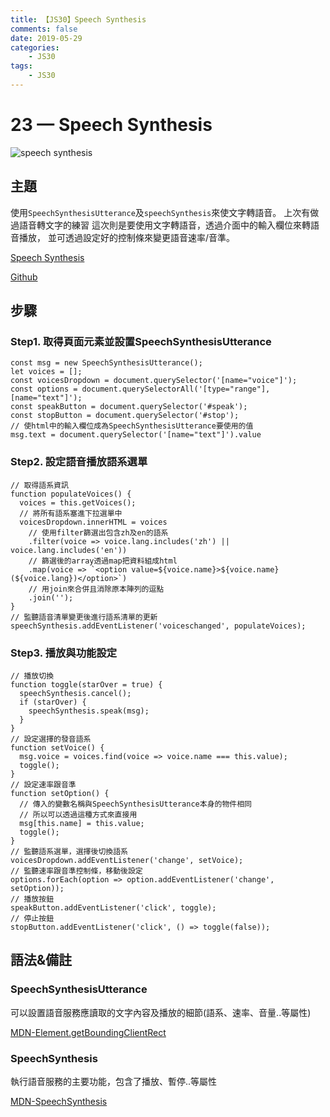 ```yaml
---
title: 【JS30】Speech Synthesis
comments: false
date: 2019-05-29
categories:
    - JS30
tags:
    - JS30
---
```


# 23 — Speech Synthesis

![speech synthesis](0_B4SGqxysgYQFnClj.png)

## 主題

使用`SpeechSynthesisUtterance`及`speechSynthesis`來使文字轉語音。
上次有做過語音轉文字的練習
這次則是要使用文字轉語音，透過介面中的輸入欄位來轉語音播放，
並可透過設定好的控制條來變更語音速率/音準。

[Speech Synthesis](https://des86532.github.io/javascript-30/23_Speech-Synthesis/index.html)

[Github](https://github.com/des86532/javascript-30/tree/master/23_Speech-Synthesis)

## 步驟

### Step1. 取得頁面元素並設置SpeechSynthesisUtterance
```
const msg = new SpeechSynthesisUtterance();
let voices = [];
const voicesDropdown = document.querySelector('[name="voice"]');
const options = document.querySelectorAll('[type="range"], [name="text"]');
const speakButton = document.querySelector('#speak');
const stopButton = document.querySelector('#stop');
// 使html中的輸入欄位成為SpeechSynthesisUtterance要使用的值
msg.text = document.querySelector('[name="text"]').value
```

### Step2. 設定語音播放語系選單
```
// 取得語系資訊 
function populateVoices() {
  voices = this.getVoices();
  // 將所有語系塞進下拉選單中
  voicesDropdown.innerHTML = voices
    // 使用filter篩選出包含zh及en的語系
    .filter(voice => voice.lang.includes('zh') || voice.lang.includes('en'))
    // 篩選後的array透過map把資料組成html
    .map(voice => `<option value=${voice.name}>${voice.name} (${voice.lang})</option>`)
    // 用join來合併且消除原本陣列的逗點
    .join('');
}
// 監聽語音清單變更後進行語系清單的更新
speechSynthesis.addEventListener('voiceschanged', populateVoices);
```

### Step3. 播放與功能設定
```
// 播放切換
function toggle(starOver = true) {
  speechSynthesis.cancel();
  if (starOver) {
    speechSynthesis.speak(msg);
  }
}
// 設定選擇的發音語系
function setVoice() {
  msg.voice = voices.find(voice => voice.name === this.value);
  toggle();
}
// 設定速率跟音準
function setOption() {
  // 傳入的變數名稱與SpeechSynthesisUtterance本身的物件相同
  // 所以可以透過這種方式來直接用
  msg[this.name] = this.value;
  toggle();
}
// 監聽語系選單，選擇後切換語系
voicesDropdown.addEventListener('change', setVoice);
// 監聽速率跟音準控制條，移動後設定
options.forEach(option => option.addEventListener('change', setOption));
// 播放按鈕
speakButton.addEventListener('click', toggle);
// 停止按鈕
stopButton.addEventListener('click', () => toggle(false));
```

## 語法&備註

### SpeechSynthesisUtterance

可以設置語音服務應讀取的文字內容及播放的細節(語系、速率、音量..等屬性)

[MDN-Element.getBoundingClientRect](https://developer.mozilla.org/zh-TW/docs/Web/API/SpeechSynthesisUtterance)

### SpeechSynthesis

執行語音服務的主要功能，包含了播放、暫停..等屬性

[MDN-SpeechSynthesis](https://developer.mozilla.org/en-US/docs/Web/API/SpeechSynthesis)
